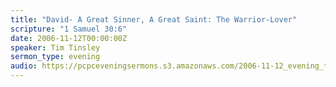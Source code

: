 ```yaml
---
title: "David- A Great Sinner, A Great Saint: The Warrior-Lover"
scripture: "1 Samuel 30:6"
date: 2006-11-12T00:00:00Z
speaker: Tim Tinsley
sermon_type: evening
audio: https://pcpceveningsermons.s3.amazonaws.com/2006-11-12_evening_tinsley.mp3 
---
```



